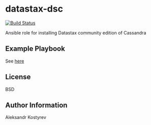 datastax-dsc
=========

[![Build Status](https://travis-ci.org/kostyrev/ansible-role-datastax-dsc.svg?branch=master)](https://travis-ci.org/kostyrev/ansible-role-datastax-dsc)

Ansible role for installing Datastax community edition of Cassandra

Example Playbook
----------------

See [here](playbook.yml)

License
-------

BSD

Author Information
------------------

Aleksandr Kostyrev
